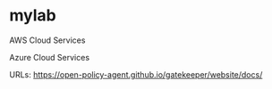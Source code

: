 # mylab

AWS Cloud Services

Azure Cloud Services

URLs:
https://open-policy-agent.github.io/gatekeeper/website/docs/
